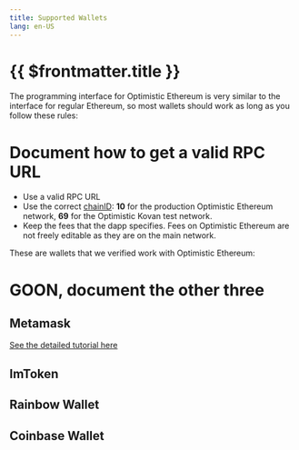 ```yaml
---
title: Supported Wallets
lang: en-US
---
```


# {{ $frontmatter.title }}

The programming interface for Optimistic Ethereum is very similar to the 
interface for regular Ethereum, so most wallets should work as long as you
follow these rules:

# Document how to get a valid RPC URL

- Use a valid RPC URL   
- Use the correct 
  [chainID](/docs/operations/networks.html): 
  **10** for the production Optimistic Ethereum network, 
  **69** for the Optimistic Kovan test network.
- Keep the fees that the dapp specifies. Fees on Optimistic Ethereum are not
  freely editable as they are on the main network.


These are wallets that we verified work with Optimistic Ethereum:

# GOON, document the other three

## Metamask 

[See the detailed tutorial here](http://localhost:8080/docs/users/metamask.html)

## ImToken

## Rainbow Wallet

## Coinbase Wallet 
